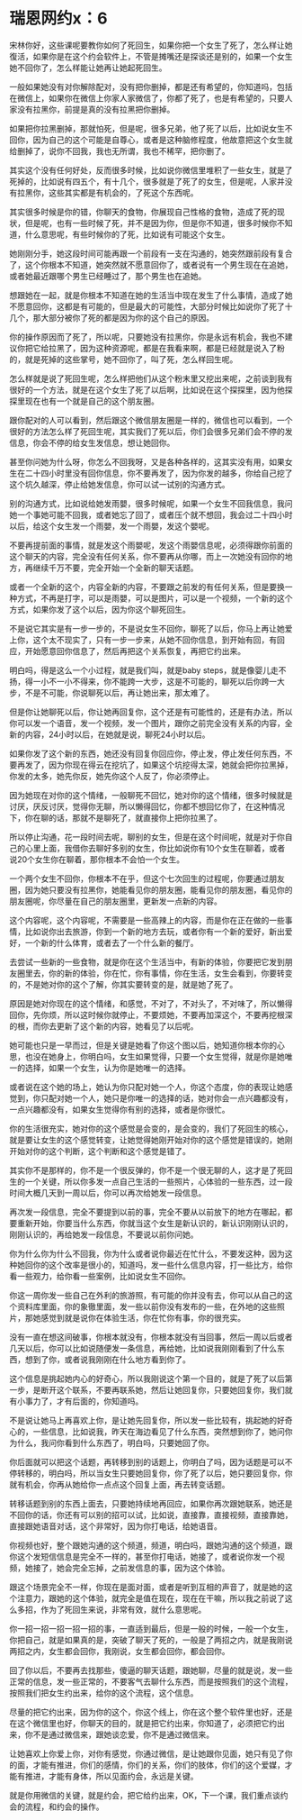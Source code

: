 # 瑞恩网约x：6

宋林你好，这些课呢要教你如何了死回生，如果你把一个女生了死了，怎么样让她復活，如果你是在这个约会软件上，不管是摊嘴还是探谈还是别的，如果一个女生她不回你了，怎么样能让她再让她起死回生。

一般如果她没有对你解除配对，没有把你删掉，都是还有希望的，你知道吗，包括在微信上，如果你在微信上你家人家微信了，你都了死了，也是有希望的，只要人家没有拉黑你，前提是真的没有拉黑把你删掉。

如果把你拉黑删掉，那就怕死，但是呢，很多兄弟，他了死了以后，比如说女生不回你，因为自己的这个可能是自尊心，或者是这种脑修程度，他故意把这个女生就给删掉了，说你不回我，我也无所谓，我也不稀罕，把你删了。

其实这个没有任何好处，反而很多时候，比如说你微信里堆积了一些女生，就是了死掉的，比如说有四五个，有十几个，很多就是了死了的女生，但是呢，人家并没有拉黑你，这些其实都是有机会的，了死这个东西呢。

其实很多时候是你的错，你聊天的食物，你展现自己性格的食物，造成了死的现状，但是呢，也有一些时候了死，并不是因为你，但是你不知道，很多时候你不知道，什么意思呢，有些时候你的了死，比如说有可能这个女生。

她刚刚分手，她这段时间可能再跟一个前段有一支在沟通的，她突然跟前段有复合了，这个你根本不知道，她突然就不愿意回你了，或者说有一个男生现在在追她，或者她最近跟哪个男生已经睡过了，那个男生也在追她。

想跟她在一起，就是你根本不知道在她的生活当中现在发生了什么事情，造成了她不愿意回你，这都是有可能的，但是最大的可能性，大部分时候比如说你了死了十几个，那大部分被你了死的都是因为你的这个自己的原因。

你的操作原因而了死了，所以呢，只要她没有拉黑你，你是永远有机会，我也不建议你把它给拉黑了，因为这种资源呢，都是在我看来啊，都是已经就是说入了粉的，就是死掉的这些掌号，她不回你了，叫了死，怎么样回生呢。

怎么样就是说了死回生呢，怎么样把他们从这个粉末里又挖出来呢，之前谈到我有很好的一个方法，就是在这个女生了死了以后啊，比如说在这个探探里，因为他探探里现在也有一个就是自己的这个朋友圈。

跟你配对的人可以看到，然后跟这个微信朋友圈是一样的，微信也可以看到，一个很好的方法怎么样了死回生呢，其实我们了死以后，你们会很多兄弟们会不停的发信息，你会不停的给女生发信息，想让她回你。

甚至你问她为什么呀，你怎么不回我呀，又是各种各样的，这其实没有用，如果女生在二十四小时里没有回你信息，你不要再发了，因为你发的越多，你给自己挖了这个坑久越深，停止给她发信息，你可以试一试别的沟通方式。

别的沟通方式，比如说给她发雨嬰，很多时候呢，如果一个女生不回我信息，我问她一个事她可能不回我，或者她忘了回了，或者压个就不想回，我会过二十四小时以后，给这个女生发一个雨嬰，发一个雨嬰，发这个嬰呢。

不要再提前面的事情，就是发这个雨嬰呢，发这个雨嬰信息呢，必须得跟你前面的这个聊天的内容，完全没有任何关系，你不要再从你哪，而上一次她没有回你的地方，再继续千万不要，完全开始一个全新的聊天话题。

或者一个全新的这个，内容全新的内容，不要跟之前发的有任何关系，但是要换一种方式，不再是打字，可以是雨嬰，可以是图片，可以是一个视频，一个新的这个方式，如果你发了这个以后，因为你这个聊死回生。

不是说它其实是有一步一步的，不是说女生不回你，聊死了以后，你马上再让她爱上你，这个太不现实了，只有一步一步来，从她不回你信息，到开始有回，有回应，开始愿意回你信息了，然后再把这个关系恢复，再把它约出来。

明白吗，得是这么一个小过程，就是我们叫，就是baby steps，就是像婴儿走不扬，得一小不一小不得来，你不能跨一大步，这是不可能的，聊死以后你跨一大步，不是不可能，你说聊死以后，再让她出来，那太难了。

但是你让她聊死以后，你让她再回复你，这个还是有可能性的，还是有办法，所以你可以发一个语音，发一个视频，发一个图片，跟你之前完全没有关系的内容，全新的内容，24小时以后，在她就是说，聊死24小时以后。

如果你发了这个新的东西，她还没有回复你回应你，停止发，停止发任何东西，不要再发了，因为你现在得云在挖坑了，如果这个坑挖得太深，她就会把你拉黑掉，你发的太多，她先你反，她先你这个人反了，你必须停止。

因为她现在对你的这个情绪，一般聊死不回忆，她对你的这个情绪，很多时候就是讨厌，厌反讨厌，觉得你无聊，所以懒得回忆，你都不想回忆你了，在这种情况下，你在聊的话，那就不是聊死了，就直接你上把你拉黑了。

所以停止沟通，花一段时间去呢，聊别的女生，但是在这个时间呢，就是对于你自己的心里上面，我借你去聊好多别的女生，你比如说你有10个女生在聊着，或者说20个女生你在聊着，那你根本不会怕一个女生。

一个两个女生不回你，你根本不在乎，但这个七次回生的过程呢，你要通过朋友圈，因为她只要没有拉黑你，她能看见你的朋友圈，能看见你的朋友圈，看见你的朋友圈呢，你尽量在自己的朋友圈里，更新发一点新的内容。

这个内容呢，这个内容呢，不需要是一些高辣上的内容，而是你在正在做的一些事情，比如说你出去旅游，你到一个新的地方去玩，或者你有一个新的爱好，新出爱好，一个新的什么体育，或者去了一个什么新的餐厅。

去尝试一些新的一些食物，就是你在这个生活当中，有新的体验，你要把它发到朋友圈里去，你的新的体验，你在忙，你有事情，你在生活，女生会看到，你要转变的，不是她对你的这个了解，你其实要转变的是，就是她了死了。

原因是她对你现在的这个情绪，和感觉，不对了，不对头了，不对味了，所以懒得回你，先你烦，所以这时候你就停止，不要烦她，不要再加深这个，不要再挖根深的根，而你去更新了这个新的内容，她看见了以后呢。

她可能也只是一早而过，但是关键是她看了你这个图以后，她知道你根本你的心思，也没在她身上，你明白吗，女生如果觉得，只要一个女生觉得，就是你是她唯一的选择，如果一个女生，认为你是她唯一的选择。

或者说在这个她的场上，她认为你只配对她一个人，你这个态度，你的表现让她感觉到，你只配对她一个人，她只是你唯一的选择的话，她对你会一点兴趣都没有，一点兴趣都没有，如果女生觉得你有别的选择，或者是你很忙。

你的生活很充实，她对你的这个感觉是会变的，是会变的，我们了死回生的核心，就是要让女生的这个感觉转变，让她觉得她刚开始对你的这个感觉是错误的，她刚开始对你的这个判断，这个判断和这个感觉是错了。

其实你不是那样的，你不是一个很反弹的，你不是一个很无聊的人，这才是了死回生的一个关键，所以你多发一点自己生活的一些照片，心体验的一些东西，过一段时间大概几天到一周以后，你可以再次给她发一段信息。

再次发一段信息，完全不要提到以前的事，完全不要从以前放下的地方在哪起，都要重新开始，你要当什么东西，你就当这个女生是新认识的，新认识刚刚认识的，刚刚认识的，再给她发一段信息，不要说以前你问她。

你为什么你为什么不回我，你为什么或者说你最近在忙什么，不要发这种，因为这种她回你的这个改率是很小的，知道吗，发一些什么信息内容，打一些比方，给你看一些观力，给你看一些案例，比如说女生不回你。

你这一周你发一些自己在外利的旅游照，有可能的你并没有去，你可以从自己的这个资料库里面，你的象徹里面，发一些以前你没有发布的一些，在外地的这些照片，那她感觉到就是说你在体验生活，你在忙你有事，你的很充实。

没有一直在想这间破事，你根本就没有，你根本就没有当回事，然后一周以后或者几天以后，你可以比如说随便发一条信息，再给她，比如说我刚刚看到了什么东西，想到了你，或者说我刚刚在什么地方看到你了。

这个信息是挑起她内心的好奇心，所以我刚说这个第一个目的，就是了死了以后第一步，是断开这个联系，不要再联系她，然后让她回复你，只要她回复你，我们就有小事力了，才有后面的，你知道吗。

不是说让她马上再喜欢上你，是让她先回复你，所以发一些比较有，挑起她的好奇心的，一些信息，比如说我，昨天在海边看见了什么东西，突然想到你了，她问你为什么，我问你看到什么东西了，明白吗，只要她回了你。

你后面就可以把这个话题，再转移到别的话题上，你明白了吗，因为话题是可以不停转移的，明白吗，所以当女生只要她回复你，你了死了以后，她只要回复你，你就有机会，你再从她给你一点点这个回复上面，再去转变话题。

转移话题到别的东西上面去，只要她持续地再回应，如果你再次跟她联系，她还是不回你的话，你还有可以别的招可以试，比如说，直接靠，直接视频，直接靠她，直接跟她语音对话，这个非常好，因为你打电话，给她语音。

你视频也好，整个跟她沟通的这个频道，频道，明白吗，跟她沟通的这个频道，跟你这个发短信信息是完全不一样的，甚至你打电话，她接了，或者说你发一个视频，她接了，她会完全忘掉，之前发信息的事，因为这个体验。

跟这个场景完全不一样，你现在是面对面，或者是听到互相的声音了，就是她的这个注意力，跟她的这个体验，就完全是值在现在，现在在干嘛，所以我之前说了这么多招，作为了死回生来说，非常有效，就什么意思呢。

你一招一招一招一招一招的事，一直适到最后，但是一般的时候，一般一个女生，你把自己，就是如果真的是，突破了聊天了死的，一般是了两招之内，就是我刚说两招之内，女生都会回你，我刚说，女生都会回你，都会回你。

回了你以后，不要再去找那些，傻逼的聊天话题，跟她聊，尽量的就是说，发一些正常的信息，发一些正常的，不要客气去聊什么东西，而是按照我们的这个流程，按照我们把女生约出来，给你的这个流程，这个信息。

尽量的把它约出来，因为你的这个，你这个线上，你在这个整个软件里也好，还是在这个微信里也好，你聊天的目的，就是把它约出来，你知道了，必须把它约出来，你不是通过微信来，跟她谈恋爱，你不是通过微信来。

让她喜欢上你爱上你，对你有感觉，你通过微信，是让她跟你见面，她只有见了你的面，才能有推进，你们的感情，你们的关系，你们的肢体，你们的这个爱媒，才能有推进，才能有身体，所以见面约会，永远是关键。

就是你用微信的关键，就是约会，把它给约出来，OK，下一个课，我们重点谈约会的流程，和约会的操作。